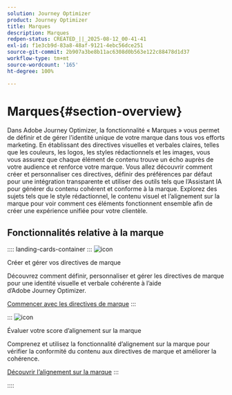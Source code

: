 ```yaml
---
solution: Journey Optimizer
product: Journey Optimizer
title: Marques
description: Marques
redpen-status: CREATED_||_2025-08-12_00-41-41
exl-id: f1e3cb9d-83a8-48af-9121-4ebc56dce251
source-git-commit: 2b907a3be8b11ac6308d0b563e122c88478d1d37
workflow-type: tm+mt
source-wordcount: '165'
ht-degree: 100%

---
```


# Marques{#section-overview}

Dans Adobe Journey Optimizer, la fonctionnalité « Marques » vous permet de définir et de gérer l’identité unique de votre marque dans tous vos efforts marketing. En établissant des directives visuelles et verbales claires, telles que les couleurs, les logos, les styles rédactionnels et les images, vous vous assurez que chaque élément de contenu trouve un écho auprès de votre audience et renforce votre marque. Vous allez découvrir comment créer et personnaliser ces directives, définir des préférences par défaut pour une intégration transparente et utiliser des outils tels que l’Assistant IA pour générer du contenu cohérent et conforme à la marque. Explorez des sujets tels que le style rédactionnel, le contenu visuel et l’alignement sur la marque pour voir comment ces éléments fonctionnent ensemble afin de créer une expérience unifiée pour votre clientèle.

## Fonctionnalités relative à la marque

:::: landing-cards-container
:::
![icon](https://cdn.experienceleague.adobe.com/icons/circle-play.svg?lang=fr)

Créer et gérer vos directives de marque

Découvrez comment définir, personnaliser et gérer les directives de marque pour une identité visuelle et verbale cohérente à l’aide d’Adobe Journey Optimizer.

[Commencer avec les directives de marque](../using/content-management/brands.md)
:::

:::
![icon](https://cdn.experienceleague.adobe.com/icons/list-check.svg?lang=fr)

Évaluer votre score d’alignement sur la marque

Comprenez et utilisez la fonctionnalité d’alignement sur la marque pour vérifier la conformité du contenu aux directives de marque et améliorer la cohérence.

[Découvrir l’alignement sur la marque](../using/content-management/brands-score.md)
:::

::::
